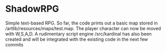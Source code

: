 # ShadowRPG
Simple text-based RPG. So far, the code prints out a basic map stored in /artlib/resources/maps/test.map. The player character can now be moved with W,S,A,D. A rudimentary script engine /src/kardinal has also been created and will be integrated with the existing code in the next few commits
